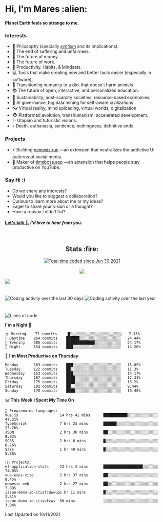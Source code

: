 <h1>Hi, I'm Mares :alien:</h1>

#### Planet Earth feels so strange to me.

### **Interests**

- 🌊 Philosophy (specially [_sentism_][sentismmedium] and its implications).
- 🎯 The end of suffering and unfairness.
- 💸 The future of money.
- 💼 The future of work.
- 🧠 Productivity, Habits, & Mindsets.
- 💻 Tools that make creating new and better tools easier (especially in software).
- 🥗 Transitioning humanity to a diet that doesn't harm animals.
- 📚 The future of open, interactive, and personalized education.
- 🌱 Sustainability, post-scarcity societies, resource-based economies.
- 🤖 AI governance, big data mining for self-aware civilizations.
- 👓 Virtual reality, mind uploading, virtual worlds, digitalization.
- 🐵 Platformed evolution, transhumanism, accelerated development.
- ✨ Utopian and futuristic visions.
- 💀 Death, euthanasia, sentience, nothingness, definitive ends.


### **Projects**

- ⚡ Building [nemesis.run](https://nemesis.run) —an extension that neutralizes the addictive UI patterns of social media.
- 💎 Maker of [timeboss.app](https://timeboss.app) —an extension that helps people stay productive on YouTube.


### **Say Hi :)**

- Do we share any interests?
- Would you like to suggest a collaboration?
- Curious to learn more about me or my ideas?
- Eager to share your vision or a thought?
- Have a reason I didn't list?

#### [Let's talk :wave:.](mailto:mareszhar@gmail.com) _I'd love to hear from you_.

[sentismmedium]: https://medium.com/@mareszhar/born-a-prisoner-a-reflection-about-life-its-struggles-and-a-plan-to-escape-d8566ce9b026

<br>

<h2 align="center">Stats :fire:</h2>

<div align="center">
  <a href="https://wakatime.com/@cfdc0e0d-4860-4b62-9ff0-cb659185525e">
    <img src="https://wakatime.com/badge/user/cfdc0e0d-4860-4b62-9ff0-cb659185525e.svg" alt="Total time coded since Jun 30 2021" />
  </a>
</div>

<br>

<div align="center">
  <img src="https://github-readme-streak-stats.herokuapp.com?user=mareszhar&theme=black-ice&hide_border=true&stroke=FFFFFF15&ring=DF8FFE&fire=DF8FFE&currStreakLabel=DF8FFE&background=1A232A&currStreakNum=86FFAB">
</div>

<!-- Add or remove this: &dates=B1AAB3FF at the end of the streak stats URL if they get bugged and aren't updating -->

<br>

<img src="https://activity-graph.herokuapp.com/graph?username=mareszhar&theme=nord&bg_color=00000000&color=979797&line=DF8FFE&point=00000000&area=true&hide_border=true">

<br>

<h1></h1>

<img src="https://wakatime.com/share/@mares/5df0ff02-9c79-41b4-b540-51dc9c65a57b.svg" alt="Coding activity over the last 30 days" />
<img src="https://wakatime.com/share/@mares/ea89ba71-f374-40af-930c-e0655909fe37.svg" alt="Coding activity over the last year" />

<h1></h1>

<!--START_SECTION:waka-->
![Lines of code](https://img.shields.io/badge/From%20Hello%20World%20I%27ve%20Written-168362%20lines%20of%20code-blue)

**I'm a Night 🦉** 

```text
🌞 Morning    77 commits     █░░░░░░░░░░░░░░░░░░░░░░░░   7.13% 
🌆 Daytime    264 commits    ██████░░░░░░░░░░░░░░░░░░░   24.44% 
🌃 Evening    585 commits    █████████████░░░░░░░░░░░░   54.17% 
🌙 Night      154 commits    ███░░░░░░░░░░░░░░░░░░░░░░   14.26%

```
📅 **I'm Most Productive on Thursday** 

```text
Monday       163 commits    ███░░░░░░░░░░░░░░░░░░░░░░   15.09% 
Tuesday      122 commits    ██░░░░░░░░░░░░░░░░░░░░░░░   11.3% 
Wednesday    153 commits    ███░░░░░░░░░░░░░░░░░░░░░░   14.17% 
Thursday     187 commits    ████░░░░░░░░░░░░░░░░░░░░░   17.31% 
Friday       175 commits    ████░░░░░░░░░░░░░░░░░░░░░   16.2% 
Saturday     102 commits    ██░░░░░░░░░░░░░░░░░░░░░░░   9.44% 
Sunday       178 commits    ████░░░░░░░░░░░░░░░░░░░░░   16.48%

```


📊 **This Week I Spent My Time On** 

```text
💬 Programming Languages: 
Vue.js                   14 hrs 42 mins      ███████████░░░░░░░░░░░░░░   47.21% 
TypeScript               7 hrs 23 mins       ██████░░░░░░░░░░░░░░░░░░░   23.76% 
JSON                     2 hrs 30 mins       ██░░░░░░░░░░░░░░░░░░░░░░░   8.03% 
SCSS                     2 hrs 6 mins        █░░░░░░░░░░░░░░░░░░░░░░░░   6.76% 
Sass                     1 hr 49 mins        █░░░░░░░░░░░░░░░░░░░░░░░░   5.88%

🐱‍💻 Projects: 
ef-application-stats     23 hrs 3 mins       ██████████████████░░░░░░░   74.05% 
vue-exps-vite            2 hrs 37 mins       ██░░░░░░░░░░░░░░░░░░░░░░░   8.45% 
nemesis-web              2 hrs 27 mins       ██░░░░░░░░░░░░░░░░░░░░░░░   7.88% 
issue-demo-id-itisfcdwwup1 hr 11 mins        █░░░░░░░░░░░░░░░░░░░░░░░░   3.81% 
issue-demo-id-itivsfcwv  56 mins             ░░░░░░░░░░░░░░░░░░░░░░░░░   3.04%

```


 Last Updated on 16/11/2021
<!--END_SECTION:waka-->
